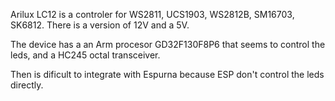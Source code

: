 Arilux LC12 is a controler for  WS2811, UCS1903, WS2812B, SM16703, SK6812. There is a version of 12V and a 5V.

The device has a an Arm procesor GD32F130F8P6 that seems to control the leds, and a HC245 octal transceiver.

Then is dificult to integrate with Espurna because ESP don't control the leds directly. 


